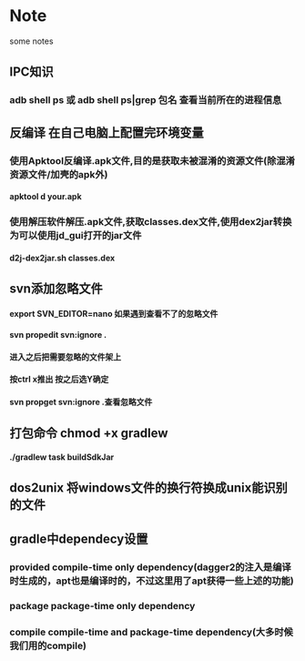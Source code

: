 # Note
some notes 
## IPC知识
### adb shell ps 或 adb shell ps|grep 包名 查看当前所在的进程信息
## 反编译 在自己电脑上配置完环境变量
### 使用Apktool反编译.apk文件,目的是获取未被混淆的资源文件(除混淆资源文件/加壳的apk外)
#### apktool d your.apk
### 使用解压软件解压.apk文件,获取classes.dex文件,使用dex2jar转换为可以使用jd_gui打开的jar文件
#### d2j-dex2jar.sh classes.dex

## svn添加忽略文件
#### export SVN_EDITOR=nano 如果遇到查看不了的忽略文件
#### svn propedit svn:ignore .
#### 进入之后把需要忽略的文件架上
#### 按ctrl x推出 按之后选Y确定
#### svn propget svn:ignore .查看忽略文件

## 打包命令 chmod +x gradlew
#### ./gradlew task buildSdkJar

## dos2unix 将windows文件的换行符换成unix能识别的文件

## gradle中dependecy设置
###  provided  compile-time only dependency(dagger2的注入是编译时生成的，apt也是编译时的，不过这里用了apt获得一些上述的功能)
###  package  package-time only dependency
###  compile  compile-time and package-time dependency(大多时候我们用的compile)
